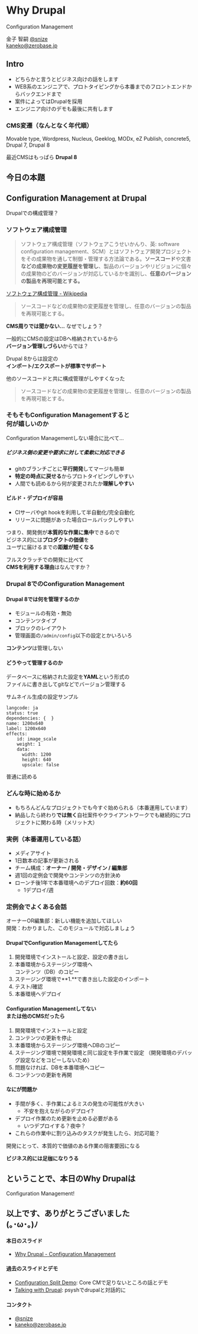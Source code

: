 # Why Drupal
Configuration Management

金子 智嗣
[@snize](https://twitter.com/snize)<br>
kaneko@zerobase.jp<br>


## Intro

- どちらかと言うとビジネス向けの話をします
- WEB系のエンジニアで、プロトタイピングから本番までのフロントエンドからバックエンドまで
- 案件によってはDrupalを採用
- エンジニア向けのデモも最後に共有します


### CMS変遷（なんとなく年代順）

Movable type, Wordpress, Nucleus, Geeklog, MODx, eZ Publish, concrete5, Drupal 7, Drupal 8

最近CMSはもっぱら **Drupal 8**



## 今日の本題

## **Configuration Management** at Drupal


Drupalでの構成管理？


### ソフトウェア構成管理

> ソフトウェア構成管理（ソフトウェアこうせいかんり、英: software configuration management、SCM）とはソフトウェア開発プロジェクトをその成果物を通して制御・管理する方法論である。**ソースコード**や文書**などの成果物の変更履歴を管理し**、製品のバージョンやリビジョンに個々の成果物のどのバージョンが対応しているかを識別し、**任意のバージョンの製品を再現可能とする。**

[ソフトウェア構成管理 - Wikipedia](https://ja.wikipedia.org/wiki/%E3%82%BD%E3%83%95%E3%83%88%E3%82%A6%E3%82%A7%E3%82%A2%E6%A7%8B%E6%88%90%E7%AE%A1%E7%90%86)


> ソースコードなどの成果物の変更履歴を管理し、任意のバージョンの製品を再現可能とする。

**CMS周りでは聞かない...** なぜでしょう？


一般的にCMSの設定はDBへ格納されているから<br>**バージョン管理しづらい**からでは？


Drupal 8からは設定の<br>**インポート/エクスポートが標準でサポート**


他のソースコードと共に構成管理がしやすくなった

> ソースコードなどの成果物の変更履歴を管理し、任意のバージョンの製品を再現可能とする。


### そもそもConfiguration Managementすると<br>何が嬉しいのか

Configuration Managementしない場合に比べて...


##### ビジネス側の変更や要求に対して柔軟に対応できる

- gitのブランチごとに**平行開発**してマージも簡単
- **特定の時点に戻せる**からプロトタイピングしやすい
- 人間でも読めるから何が変更されたか**理解しやすい**


#### ビルド・デプロイが容易

- CIサーバやgit hookを利用して半自動化/完全自動化
- リリースに問題があった場合ロールバックしやすい


つまり、開発側が**本質的な作業に集中**できるので<br>
ビジネス的には**プロダクトの価値**を<br>ユーザに届けるまでの**距離が短くなる**


フルスクラッチでの開発に比べて<br>
**CMSを利用する理由**はなんですか？



### Drupal 8でのConfiguration Management


#### Drupal 8では何を管理するのか

- モジュールの有効・無効
- コンテンツタイプ
- ブロックのレイアウト
- 管理画面の`/admin/config`以下の設定とかいろいろ

**コンテンツ**は管理しない


#### どうやって管理するのか

データベースに格納された設定を**YAML**という形式の<br />ファイルに書き出してgitなどでバージョン管理する


サムネイル生成の設定サンプル

```
langcode: ja
status: true
dependencies: {  }
name: 1200x640
label: 1200x640
effects:
    id: image_scale
    weight: 1
    data:
      width: 1200
      height: 640
      upscale: false
```
普通に読める


### どんな時に始めるか

- もちろんどんなプロジェクトでも今すぐ始められる（本番運用しています）
- 納品したら終わり**では無く**自社案件やクライアントワークでも継続的にプロジェクトに関わる時（メリット大）



### 実例（本番運用している話）

- メディアサイト
- 1日数本の記事が更新される
- チーム構成：**オーナー / 開発・デザイン / 編集部**
- 週1回の定例会で開発やコンテンツの方針決め
- ローンチ後1年で本番環境へのデプロイ回数：**約60回**
  - 1デプロイ/週


### 定例会でよくある会話

オーナーOR編集部：新しい機能を追加してほしい<br>
開発：わかりました、このモジュールで対応しましょう


#### DrupalでConfiguration Managementしてたら

1. 開発環境でインストールと設定、設定の書き出し
2. 本番環境からステージング環境へ<br>コンテンツ（DB）のコピー
3. ステージング環境で**1.**で書き出した設定のインポート
4. テスト/確認
5. 本番環境へデプロイ


#### Configuration Managementしてない<br>または他のCMSだったら

1. 開発環境でインストールと設定
2. コンテンツの更新を停止<!-- .element: class="fragment highlight-red" data-fragment-index="1" -->
2. 本番環境からステージング環境へDBのコピー
3. ステージング環境で開発環境と同じ設定を手作業で設定<!-- .element: class="fragment highlight-red" data-fragment-index="1" -->
（開発環境のデバッグ設定などをコピーしないため）
5. 問題なければ、DBを本番環境へコピー
6. コンテンツの更新を再開<!-- .element: class="fragment highlight-red" data-fragment-index="1" -->


#### なにが問題か

- 手間が多く、手作業によるミスの発生の可能性が大きい
  - 不安を抱えながらのデプロイ?
- デプロイ作業のため更新を止める必要がある
  - いつデプロイする？夜中？
- これらの作業中に割り込みのタスクが発生したら、対応可能？

開発にとって、本質的で価値のある作業の阻害要因になる<br>
<!-- .element: class="fragment" data-fragment-index="1" -->
**ビジネス的には足枷になりうる**
<!-- .element: class="fragment" data-fragment-index="2" -->


## ということで、本日のWhy Drupalは
Configuration Management!



## 以上です、ありがとうございました<br /> (｡･ω･｡)ﾉ


#### 本日のスライド

- [Why Drupal - Configuration Management](https://github.com/snize/why_drupal_Configration_Management)

#### 過去のスライドとデモ

- [Configuration Split Demo](https://github.com/snize/demo-config-split): Core CMで足りないところの話とデモ
- [Talking with Drupal](https://github.com/snize/demo_drupal-psysh): psyshでdrupalと対話的に

#### コンタクト

- [@snize](https://twitter.com/snize)
- kaneko@zerobase.jp